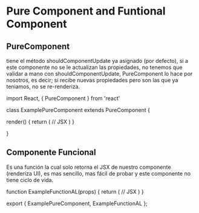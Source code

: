 Pure Component and Funtional Component
======================================

PureComponent
-------------

tiene el método shouldComponentUpdate ya asignado (por defecto),
si a este componente no se le actualizan las propiedades,
no tenemos que validar a mano con shouldComponentUpdate,
PureComponent lo hace por nosotros, es decir;
si recibe nuevas propiedades pero son las que ya teniamos, no se re-renderiza.


import React, { PureComponent } from 'react'

class ExamplePureComponent extends PureComponent {

  render() {
    return ( 
      // JSX 
    )
  }

}

Componente Funcional
--------------------

Es una función la cual solo retorna el JSX de nuestro componente (renderiza UI),
es mas sencillo, mas fácil de probar y este componente no tiene ciclo de vida.

function ExampleFunctionAL(props) {
    return (
      // JSX
    )
}

export {
  ExamplePureComponent,
  ExampleFunctionAL
};